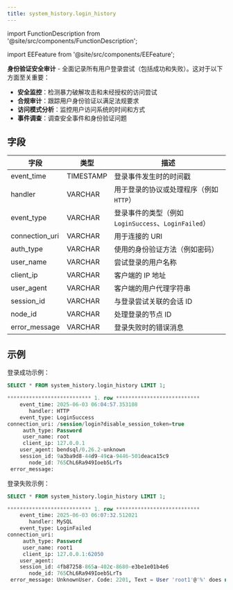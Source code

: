 ```yaml
---
title: system_history.login_history
---
```


import FunctionDescription from '@site/src/components/FunctionDescription';

<FunctionDescription description="Introduced or updated: v1.2.764"/>

import EEFeature from '@site/src/components/EEFeature';

<EEFeature featureName='LOGIN HISTORY'/>

**身份验证安全审计** - 全面记录所有用户登录尝试（包括成功和失败）。这对于以下方面至关重要：

- **安全监控**：检测暴力破解攻击和未经授权的访问尝试
- **合规审计**：跟踪用户身份验证以满足法规要求
- **访问模式分析**：监控用户访问系统的时间和方式
- **事件调查**：调查安全事件和身份验证问题

## 字段

| 字段          | 类型      | 描述                                                    |
|---------------|-----------|--------------------------------------------------------|
| event_time    | TIMESTAMP | 登录事件发生时的时间戳                                 |
| handler       | VARCHAR   | 用于登录的协议或处理程序（例如 `HTTP`）                |
| event_type    | VARCHAR   | 登录事件的类型（例如 `LoginSuccess`、`LoginFailed`）   |
| connection_uri| VARCHAR   | 用于连接的 URI                                         |
| auth_type     | VARCHAR   | 使用的身份验证方法（例如密码）                         |
| user_name     | VARCHAR   | 尝试登录的用户名称                                     |
| client_ip     | VARCHAR   | 客户端的 IP 地址                                       |
| user_agent    | VARCHAR   | 客户端的用户代理字符串                                 |
| session_id    | VARCHAR   | 与登录尝试关联的会话 ID                                |
| node_id       | VARCHAR   | 处理登录的节点 ID                                      |
| error_message | VARCHAR   | 登录失败时的错误消息                                   |

## 示例

登录成功示例：
```sql
SELECT * FROM system_history.login_history LIMIT 1;

*************************** 1. row ***************************
    event_time: 2025-06-03 06:04:57.353108
       handler: HTTP
    event_type: LoginSuccess
connection_uri: /session/login?disable_session_token=true
     auth_type: Password
     user_name: root
     client_ip: 127.0.0.1
    user_agent: bendsql/0.26.2-unknown
    session_id: 9a3ba9d8-44d9-49ca-9446-501deaca15c9
       node_id: 765ChL6Ra949Ioeb5LrTs
 error_message: 
```

登录失败示例：
```sql
SELECT * FROM system_history.login_history LIMIT 1;

*************************** 1. row ***************************
    event_time: 2025-06-03 06:07:32.512021
       handler: MySQL
    event_type: LoginFailed
connection_uri: 
     auth_type: Password
     user_name: root1
     client_ip: 127.0.0.1:62050
    user_agent: 
    session_id: 4fb87258-865a-402c-8680-e3be1e01b4e6
       node_id: 765ChL6Ra949Ioeb5LrTs
 error_message: UnknownUser. Code: 2201, Text = User 'root1'@'%' does not exist..
```